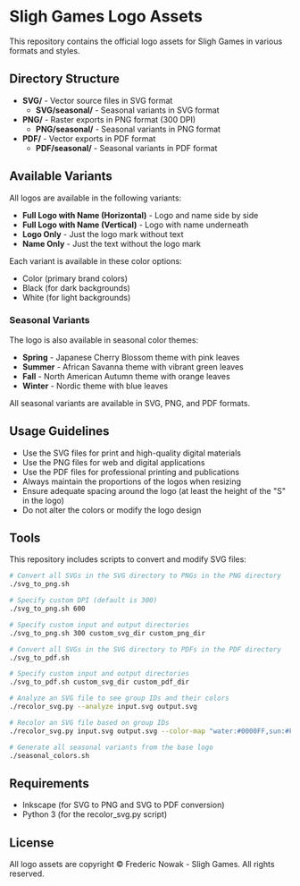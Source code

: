 # Sligh Games Logo Assets

This repository contains the official logo assets for Sligh Games in various formats and styles.

## Directory Structure

- **SVG/** - Vector source files in SVG format
  - **SVG/seasonal/** - Seasonal variants in SVG format
- **PNG/** - Raster exports in PNG format (300 DPI)
  - **PNG/seasonal/** - Seasonal variants in PNG format
- **PDF/** - Vector exports in PDF format
  - **PDF/seasonal/** - Seasonal variants in PDF format

## Available Variants

All logos are available in the following variants:

- **Full Logo with Name (Horizontal)** - Logo and name side by side
- **Full Logo with Name (Vertical)** - Logo with name underneath
- **Logo Only** - Just the logo mark without text
- **Name Only** - Just the text without the logo mark

Each variant is available in these color options:
- Color (primary brand colors)
- Black (for dark backgrounds)
- White (for light backgrounds)

### Seasonal Variants

The logo is also available in seasonal color themes:
- **Spring** - Japanese Cherry Blossom theme with pink leaves
- **Summer** - African Savanna theme with vibrant green leaves
- **Fall** - North American Autumn theme with orange leaves
- **Winter** - Nordic theme with blue leaves

All seasonal variants are available in SVG, PNG, and PDF formats.

## Usage Guidelines

- Use the SVG files for print and high-quality digital materials
- Use the PNG files for web and digital applications
- Use the PDF files for professional printing and publications
- Always maintain the proportions of the logos when resizing
- Ensure adequate spacing around the logo (at least the height of the "S" in the logo)
- Do not alter the colors or modify the logo design

## Tools

This repository includes scripts to convert and modify SVG files:

```bash
# Convert all SVGs in the SVG directory to PNGs in the PNG directory
./svg_to_png.sh

# Specify custom DPI (default is 300)
./svg_to_png.sh 600

# Specify custom input and output directories
./svg_to_png.sh 300 custom_svg_dir custom_png_dir

# Convert all SVGs in the SVG directory to PDFs in the PDF directory
./svg_to_pdf.sh

# Specify custom input and output directories
./svg_to_pdf.sh custom_svg_dir custom_pdf_dir

# Analyze an SVG file to see group IDs and their colors
./recolor_svg.py --analyze input.svg output.svg

# Recolor an SVG file based on group IDs
./recolor_svg.py input.svg output.svg --color-map "water:#0000FF,sun:#FFFF00"

# Generate all seasonal variants from the base logo
./seasonal_colors.sh
```

## Requirements

- Inkscape (for SVG to PNG and SVG to PDF conversion)
- Python 3 (for the recolor_svg.py script)

## License

All logo assets are copyright © Frederic Nowak - Sligh Games. All rights reserved.
